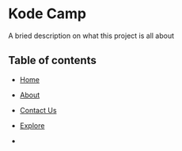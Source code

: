 # Kode Camp

A bried description on what this project is all about

## Table of contents
- [Home](#home)
- [About](#about)
- [Contact Us](#contactus)
- [Explore](#explore)

- 
